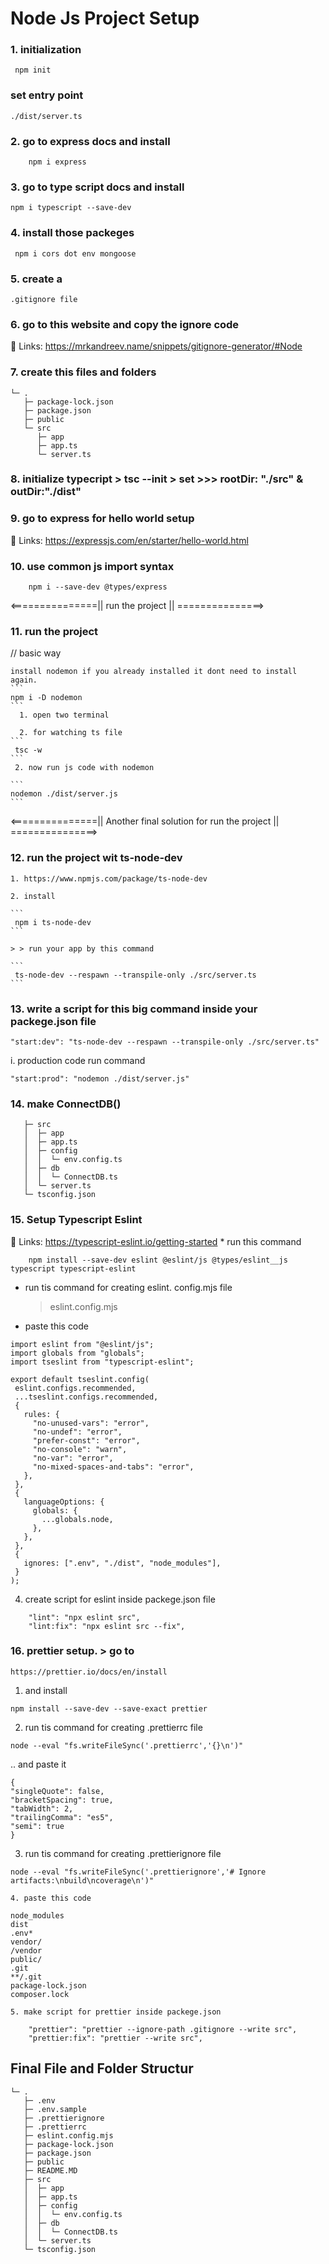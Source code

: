 # Node Js Project Setup

### 1. initialization

```
 npm init
```

### set entry point

```
./dist/server.ts
```

### 2. go to express docs and install

```
    npm i express
```

### 3. go to type script docs and install

```
npm i typescript --save-dev
```

### 4. install those packeges

```
 npm i cors dot env mongoose

```

### 5. create a

```
.gitignore file
```

### 6. go to this website and copy the ignore code

🔗 Links: https://mrkandreev.name/snippets/gitignore-generator/#Node

### 7. create this files and folders

```
└─ .
   ├─ package-lock.json
   ├─ package.json
   ├─ public
   └─ src
      ├─ app
      ├─ app.ts
      └─ server.ts

```

### 8. initialize typecript > tsc --init > set >>> rootDir: "./src" & outDir:"./dist"

### 9. go to express for hello world setup

🔗 Links: https://expressjs.com/en/starter/hello-world.html

### 10. use common js import syntax

```
    npm i --save-dev @types/express
```

<===============|| run the project || ===============>

### 11. run the project

// basic way

    install nodemon if you already installed it dont need to install again.
    ```
    npm i -D nodemon
    ```
      1. open two terminal

      2. for watching ts file
    ```
     tsc -w
    ```
     2. now run js code with nodemon

    ```
    nodemon ./dist/server.js
    ```

<===============|| Another final solution for run the project || ===============>

### 12. run the project wit ts-node-dev

    1. https://www.npmjs.com/package/ts-node-dev

    2. install

    ```
     npm i ts-node-dev
    ```

    > > run your app by this command

    ```
     ts-node-dev --respawn --transpile-only ./src/server.ts
    ```

### 13. write a script for this big command inside your packege.json file

```
"start:dev": "ts-node-dev --respawn --transpile-only ./src/server.ts"

```

i. production code run command

```
"start:prod": "nodemon ./dist/server.js"
```

### 14. make ConnectDB()

```
   ├─ src
   │  ├─ app
   │  ├─ app.ts
   │  ├─ config
   │  │  └─ env.config.ts
   │  ├─ db
   │  │  └─ ConnectDB.ts
   │  └─ server.ts
   └─ tsconfig.json
```

### 15. Setup Typescript Eslint

🔗 Links: https://typescript-eslint.io/getting-started \* run this command

<!-- install -->

```
    npm install --save-dev eslint @eslint/js @types/eslint__js typescript typescript-eslint
```

<!-- run -->

- run tis command for creating eslint. config.mjs file

  > eslint.config.mjs

- paste this code

```
import eslint from "@eslint/js";
import globals from "globals";
import tseslint from "typescript-eslint";

export default tseslint.config(
 eslint.configs.recommended,
 ...tseslint.configs.recommended,
 {
   rules: {
     "no-unused-vars": "error",
     "no-undef": "error",
     "prefer-const": "error",
     "no-console": "warn",
     "no-var": "error",
     "no-mixed-spaces-and-tabs": "error",
   },
 },
 {
   languageOptions: {
     globals: {
       ...globals.node,
     },
   },
 },
 {
   ignores: [".env", "./dist", "node_modules"],
 }
);
```

4. create script for eslint inside packege.json file

```
    "lint": "npx eslint src",
    "lint:fix": "npx eslint src --fix",
```

### 16. prettier setup. > go to

```
https://prettier.io/docs/en/install
```

1. and install

```
npm install --save-dev --save-exact prettier
```

2. run tis command for creating .prettierrc file

```
node --eval "fs.writeFileSync('.prettierrc','{}\n')"
```

.. and paste it

```
{
"singleQuote": false,
"bracketSpacing": true,
"tabWidth": 2,
"trailingComma": "es5",
"semi": true
}

```

3.  run tis command for creating .prettierignore file

```
node --eval "fs.writeFileSync('.prettierignore','# Ignore artifacts:\nbuild\ncoverage\n')"
```

    4. paste this code

```
node_modules
dist
.env*
vendor/
/vendor
public/
.git
**/.git
package-lock.json
composer.lock
```

    5. make script for prettier inside packege.json

```
    "prettier": "prettier --ignore-path .gitignore --write src",
    "prettier:fix": "prettier --write src",
```

## Final File and Folder Structur

```
└─ .
   ├─ .env
   ├─ .env.sample
   ├─ .prettierignore
   ├─ .prettierrc
   ├─ eslint.config.mjs
   ├─ package-lock.json
   ├─ package.json
   ├─ public
   ├─ README.MD
   ├─ src
   │  ├─ app
   │  ├─ app.ts
   │  ├─ config
   │  │  └─ env.config.ts
   │  ├─ db
   │  │  └─ ConnectDB.ts
   │  └─ server.ts
   └─ tsconfig.json

```
